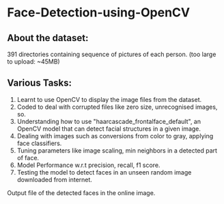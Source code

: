 # Face-Detection-using-OpenCV

## About the dataset:
391 directories containing sequence of pictures of each person. (too large to upload: ~45MB)
## Various Tasks:
1. Learnt to use OpenCV to display the image files from the dataset.
2. Coded to deal with corrupted files like zero size, unrecognised images, so.
3. Understanding how to use "haarcascade_frontalface_default", an OpenCV model that can detect facial structures in a given image.
4. Dealing with images such as conversions from color to gray, applying face classifiers.
5. Tuning parameters like image scaling, min neighbors in a detected part of face.
6. Model Performance w.r.t precision, recall, f1 score.
7. Testing the model to detect faces in an unseen random image downloaded from internet.

Output file of the detected faces in the online image.
